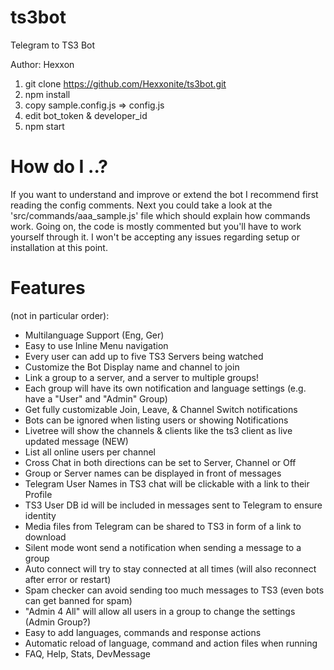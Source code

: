 # ts3bot
Telegram to TS3 Bot

Author: Hexxon

1. git clone https://github.com/Hexxonite/ts3bot.git
2. npm install
3. copy sample.config.js => config.js
4. edit bot_token & developer_id
5. npm start

# How do I ..?

If you want to understand and improve or extend the bot I recommend first reading the config comments.
Next you could take a look at the 'src/commands/aaa_sample.js' file which should explain how commands work.
Going on, the code is mostly commented but you'll have to work yourself through it.
I won't be accepting any issues regarding setup or installation at this point.

# Features

(not in particular order):
- Multilanguage Support (Eng, Ger)
- Easy to use Inline Menu navigation
- Every user can add up to five TS3 Servers being watched
- Customize the Bot Display name and channel to join
- Link a group to a server, and a server to multiple groups!
- Each group will have its own notification and language settings (e.g. have a "User" and "Admin" Group)
- Get fully customizable Join, Leave, & Channel Switch notifications
- Bots can be ignored when listing users or showing Notifications
- Livetree will show the channels & clients like the ts3 client as live updated message (NEW)
- List all online users per channel
- Cross Chat in both directions can be set to Server, Channel or Off
- Group or Server names can be displayed in front of messages
- Telegram User Names in TS3 chat will be clickable with a link to their Profile
- TS3 User DB id will be included in messages sent to Telegram to ensure identity
- Media files from Telegram can be shared to TS3 in form of a link to download
- Silent mode wont send a notification when sending a message to a group
- Auto connect will try to stay connected at all times (will also reconnect after error or restart)
- Spam checker can avoid sending too much messages to TS3 (even bots can get banned for spam)
- "Admin 4 All" will allow all users in a group to change the settings (Admin Group?)
- Easy to add languages, commands and response actions
- Automatic reload of language, command and action files when running
- FAQ, Help, Stats, DevMessage
